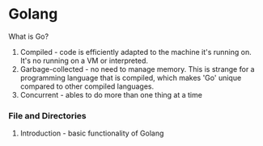 # Golang

What is Go?
1. Compiled - code is efficiently adapted to the machine it's running on. It's no running on a VM or interpreted.
2. Garbage-collected - no need to manage memory. This is strange for a programming language that is compiled, which makes 'Go' unique compared to other compiled languages.
3. Concurrent - ables to do more than one thing at a time

### File and Directories
1. Introduction - basic functionality of Golang

